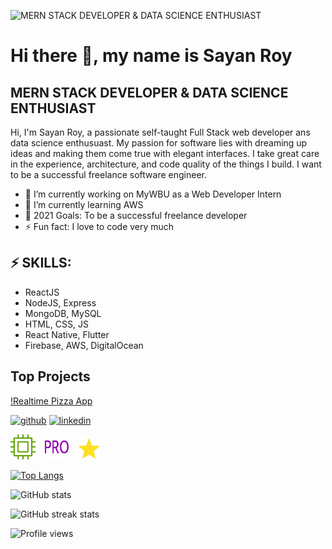 ![**MERN STACK DEVELOPER & DATA SCIENCE ENTHUSIAST**](https://royalctech.com/wp-content/uploads/2019/02/banner.jpg)
# Hi there 👋, my name is **Sayan Roy**
## **MERN STACK DEVELOPER & DATA SCIENCE ENTHUSIAST**

Hi, I'm Sayan Roy, a passionate self-taught Full Stack web developer ans data science enthusuast. My passion for software lies with dreaming up ideas and making them come true with elegant interfaces. I take great care in the experience, architecture, and code quality of the things I build. I want to be a successful freelance software engineer.


- 🔭 I’m currently working on MyWBU as a Web Developer Intern 
- 🌱 I’m currently learning AWS 
- 🥅 2021 Goals: To be a successful freelance developer
- ⚡ Fun fact: I love to code very much

## ⚡ SKILLS:
* ReactJS
* NodeJS, Express
* MongoDB, MySQL
* HTML, CSS, JS
* React Native, Flutter
* Firebase, AWS, DigitalOcean

## Top Projects
[!Realtime Pizza App](https://github.com/Sayan-Roy-729/Realtime-Pizza-App/blob/main/Realtime%20Pizza%20App.gif)


[<img src='https://cdn.jsdelivr.net/npm/simple-icons@3.0.1/icons/github.svg' alt='github' height='40'>](https://github.com/Sayan-Roy-729)  [<img src='https://cdn.jsdelivr.net/npm/simple-icons@3.0.1/icons/linkedin.svg' alt='linkedin' height='40'>](https://www.linkedin.com/in/https://www.linkedin.com/in/sayanroy729//)  

<a href='https://docs.github.com/en/developers'><img src='https://raw.githubusercontent.com/acervenky/animated-github-badges/master/assets/devbadge.gif' width='40' height='40'></a> <a href='https://github.com/pricing'><img src='https://raw.githubusercontent.com/acervenky/animated-github-badges/master/assets/pro.gif' width='40' height='40'></a> <a href='https://stars.github.com/'><img src='https://raw.githubusercontent.com/acervenky/animated-github-badges/master/assets/starbadge.gif' width='35' height='35'></a> 

[![Top Langs](https://github-readme-stats.vercel.app/api/top-langs/?username=Sayan-Roy-729)](https://github.com/anuraghazra/github-readme-stats)

![GitHub stats](https://github-readme-stats.vercel.app/api?username=Sayan-Roy-729&show_icons=true&count_private=true)  

![GitHub streak stats](https://github-readme-streak-stats.herokuapp.com/?user=Sayan-Roy-729)  

![Profile views](https://gpvc.arturio.dev/Sayan-Roy-729)  
